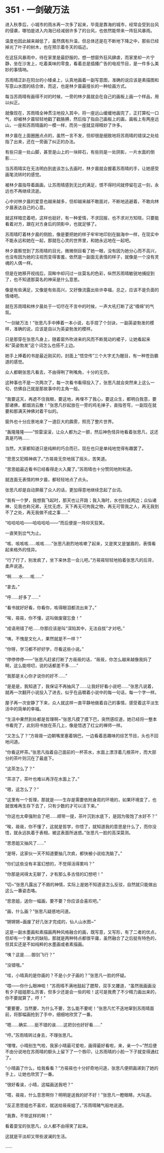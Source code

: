 # 351 · 一剑破万法

进入秋季后，小城市的雨水再一次多了起来，毕竟是靠海的城市，经常会受到台风的侵袭，哪怕是进入内海已经减弱许多了的台风，也依然能带来一阵狂风暴雨。

温度也因此越来越低了，虽然偶有升温，但总体还是在不断地下降之中，那些已经掉光了叶子的树木，也在预示着冬天的临近。

在这狂风暴雨中，待在家里是最舒服的，想一想窗外狂风肆虐，而家里却一片宁静，坐在沙发上，吃着美味的零食，看着总是插播广告的电视节目，是一件多么美妙的事情呐。

苏雨晴正趴在阳台的小矮桌上，认真地画着一副写意图，准确的说应该是素描图和写意山水图的结合体，而这，也是林夕晨最擅长的一种绘画方式。

每当苏雨晴有画得不对的时候，一旁的林夕晨就会在自己的画板上画一个样品，用以纠正。

就像现在，苏雨晴全神贯注地投入其中，将一座远山缓缓地画完了，正打算松一口气，却被林夕晨轻轻地戳了戳胳膊，然后指了指自己画板上的画，画板上有两座远山，一座和苏雨晴画的一模一样，而另一座就显得精妙了许多。

林夕晨在上面圈圈点点的，虽然一言不发，但却很是细致地将苏雨晴的错误之处给指了出来，还在一旁画了纠正的办法。

有些只是一处山脚，甚至是山上的一块碎石，有些则是一处阴影，一片水面的倒影……

当苏雨晴实在无法明白到底该怎么去画时，林夕晨就会握着苏雨晴的手，让她感受画笔流转时的感觉。

被林夕晨指导着画画，让苏雨晴感到无比的满足，恨不得时间就停留在这一刻，永远也不再继续流逝。

心中对林夕晨的爱意也越来越多，但却越来越不敢面对，不断地逃避着，不敢向林夕晨表达自己的心意。

就这样暗恋着吧，这样也挺好，有一种爱情，不求回报，也不求对方知晓，只要能看着对方，跟在对方身后的阴影中，也就足够了。

苏雨晴盯着林夕晨的侧脸，像是要把她的样子牢牢地印刻在脑海中一样，在现实中不能永远和她在一起，那就在心灵的世界里，和她永远地在一起吧。

林夕晨察觉到了苏雨晴的目光，微微侧目看了她一眼，没有因为她分心而不高兴，也没有因为她的注视而变得害羞，依然是一副面无表情的样子，就像是一个没有灵魂的人偶一样。

但是在她移开视线后，双眸中却闪过一丝莫名的色彩，纵然苏雨晴敏锐地捕捉到了，也不知道那莫名的神采是什么意思。

像是有些满足，又像是有些高兴，又好像流露出些许幸福，总之，应该不是负面的情绪吧。

就在苏雨晴和林夕晨处于一切尽在不言中的时候，一声大吼打断了这“缠绵”的气氛。

“一剑破万法！”张思凡手中捧着一本小说，右手捏了个剑诀，一副英姿勃发的模样，准确的说，应该是自以为英姿勃发的模样。

只是那穿在张思凡身上，随着窗外吹进来的风而不断晃动的裙子，让她看起来和“英姿勃发”这个词怎么也搭不上边。

她手上捧着的书是最近刚买的，封面上“悟空传”三个大字尤为醒目，有一种苍劲霸道的感觉。

众人都朝张思凡看去，不由得咧了咧嘴角，十分的无奈。

这种事也不是一次两次了，每一次看书看得投入了，张思凡就会突然来上这么一句，仿佛自己就是那故事中的主角一般。

“我要这天，再遮不住我眼，要这地，再埋不了我心，要这众生，都明白我意，要那诸佛，都烟消云散！”张思凡抄起放在一旁的鸡毛掸子，直指苍穹，一副现在就要和那满天神佛对着干似的。

窗外也十分应景地来了一道巨大的霹雳，照亮了整片世界。

“轰隆隆隆——”惊雷滚滚，让众人都为之一颤，然后神色怪异地看着张思凡，这还真是巧呐……

当然，大家都知道只是纯粹的巧合而已，现在也只是单纯地觉得有趣罢了。

“思思又犯精神病了。”方莜莜无奈地摇了摇头，苦笑道。

“思思姐最近看书已经看得走火入魔了。”苏雨晴也十分赞同地附和道。

就连面无表情的林夕晨，都轻轻地点了点头。

张思凡却是自动屏蔽了众人的话，更加得意地继续念起了台词。

“我有一个梦，我想我飞起时，那天也让开路；我入海时，水也分成两边；众仙诸神，见我也称兄弟，无忧无虑，天下再无可拘我之物，再无可管我之人，再无我到不了之处，再无我做不成之事……”

“哈哈哈哈——哈哈哈哈——”而后便是一阵仰天狂笑。

一直笑到岔气为止。

“咳、咳咳咳……咳咳……”张思凡剧烈地咳嗽了起来，又是笑又是皱眉的，表情看起来格外的怪异。

“行了行了，别发疯了，坐下来休息一会儿吧。”方莜莜轻轻地拍着张思凡的后背，柔声说道。

“啊……水……咳……”

“拿去。”

“呼……好多了……”

“看书就好好看，你看你，咳得眼泪都流出来了。”

“唉，莜莜，你不懂，这叫做废寝忘食！”

“成语用错了吧……你那应该是叫“深陷其中，无法自拔”才对吧。”

“咦，不愧是文化人，果然就是不一样？”

“你呀，学习都不好好学，尽看这些小说。”

“停停停停——”张思凡赶紧打断了方莜莜的话，“莜莜，你怎么越来越像我妈了啊，这么能唠叨，说的话都差不多……”

“我那是关心你才说你的好不……”

“是是是，我知道了，我保证不再抽风了……让我好好看小说吧……”张思凡说着，就再一次翻开小说投入了进去，似乎在品嚼着小说中的每一句话，每一个字一样。

屋子再一次安静了下来，众人就这样一直平静地做着自己的事情，感受着这平淡生活中的简单的幸福。

“生活中果然到处都是哲理啊~”张思凡摸了摸下巴，突然感叹道，她已经将一整本书看完了，此刻将书放在茶几上，像是悟透了红尘的禅师一样。

“又怎么了？”方莜莜一边朝嘴里塞着锅巴，一边看着恶趣味的综艺节目，头也不回地问道。

“你看这杯茶。”张思凡指着自己面前的一杯茶水，水面上漂浮着几根茶叶，而大部分的茶叶则沉在了最底下。

“这茶怎么了？”

“茶凉了，茶叶也难以再浮在水面上了。”

“嗯，这怎么了？”

“这里有一个哲理，那就是——生存是需要依附身周的环境的，如果环境变了，也就很难再生存下去了，只有少数的才可以活下来。”

“你这也太牵强附会了吧……顺带一提，茶叶沉到水底下，是因为吸饱了水好不？”

“唉，莜莜，你不懂了，这就是哲学，你悟了，就知道我的意思是什么了，而你没悟，就永远执着于表相，被这表面所迷惑。”张思凡一脸的高深莫测。

“思思姐又抽风了……”

“是呀，这家伙一天不知道要抽几次疯，都快被小说给洗脑了。”

“你们这些没有丰富幻想的，不觉得活得累吗？”

“你那是闲得太无聊了，才有那么多古怪的幻想吧！”

“切~”张思凡露出了不屑的神情，实际上是她不知道该怎么反驳，自然就只能做出这么一番姿态咯。

“思思姐，送你一幅画，要不要？你应该会喜欢吧。”

“画，什么画？”张思凡疑惑地问道。

“锵锵锵~画废了好几张才完成的，仙人山水图~”

这是一副水墨画和素描画两种风格融合的画，既写意，又写形，有了二者的优点，但却有一个重大的缺陷，那就是两种特点都很平庸，虽然融合了之后挺有特色的，但其实还是不如纯粹的水墨画或者素描画。

“咦？这是……御剑飞行？”

“没错哦。”

“哇，小晴真的是你画的？不是小夕子画的？”张思凡一脸的怀疑。

“喂——你什么眼神啦！”苏雨晴不满地鼓起了腮帮，双手叉腰道，“虽然我画画没有夕子姐姐那么厉害，但多少还是会一些的啦！这可是我费了不少精力画出来的，你不要就算了，哼！”

“要要要，当然要，为什么不要，怎么能不要呢！”张思凡忙不迭地窜到苏雨晴面前，将那幅画抢到了手中，细细地欣赏了一番。

“嗯……确实……挺不错的诶……这把剑也好好看……”

“哼。”苏雨晴转过身去，不理张思凡。

“嘿嘿，小晴别生气啦，我家小晴最可爱啦，画得最好看啦，来，亲一个~”然后便不由分说地在苏雨晴的额头上留下了一个唇印，让苏雨晴的小脸一下子就变得通红了。

“小晴画了什么，给我看看？”方莜莜也十分好奇地问道，张思凡便把画递到了她的手上，让她也欣赏了一番。

“很好看诶，小晴，这幅画送我吧？”

“喂，莜莜，什么意思啊你？明明是送我的好不好！”张思凡一瞪眼睛，大叫道。

“反正思思姐也不喜欢，就送给莜莜姐了。”苏雨晴赌气般地说道。

“我靠，不带这样的啊！”

看着耍宝的张思凡，众人都不由得笑了起来。

这就是平淡却又带些波澜的生活。

……
